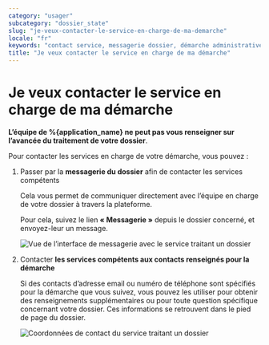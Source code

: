 ```yaml
---
category: "usager"
subcategory: "dossier_state"
slug: "je-veux-contacter-le-service-en-charge-de-ma-demarche"
locale: "fr"
keywords: "contact service, messagerie dossier, démarche administrative"
title: "Je veux contacter le service en charge de ma démarche"
---
```


# Je veux contacter le service en charge de ma démarche

**L’équipe de %{application_name} ne peut pas vous renseigner sur l’avancée du traitement de votre dossier**.

Pour contacter les services en charge de votre démarche, vous pouvez :

1. Passer par la **messagerie du dossier** afin de contacter les services compétents

    Cela vous permet de communiquer directement avec l’équipe en charge de votre dossier à travers la plateforme.

    Pour cela, suivez le lien **« Messagerie »** depuis le dossier concerné, et envoyez-leur un message.

    ![Vue de l’interface de messagerie avec le service traitant un dossier](faq/usager-messagerie.png)

2. Contacter **les services compétents aux contacts renseignés pour la démarche**

    Si des contacts d’adresse email ou numéro de téléphone sont spécifiés pour la démarche que vous suivez, vous pouvez les utiliser pour obtenir des renseignements supplémentaires ou pour toute question spécifique concernant votre dossier.
    Ces informations se retrouvent dans le pied de page du dossier.

    ![Coordonnées de contact du service traitant un dossier](faq/usager-footer-contact.png)
